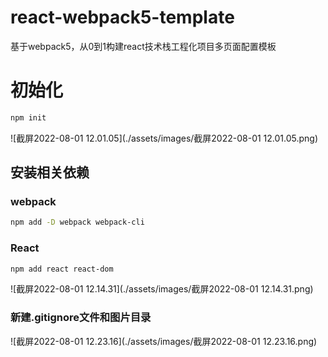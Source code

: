 # react-webpack5-template
基于webpack5，从0到1构建react技术栈工程化项目多页面配置模板

# 初始化

```bash
npm init
```

![截屏2022-08-01 12.01.05](./assets/images/截屏2022-08-01 12.01.05.png)

## 安装相关依赖

### webpack

```bash
npm add -D webpack webpack-cli
```

### React

```bash
npm add react react-dom
```

![截屏2022-08-01 12.14.31](./assets/images/截屏2022-08-01 12.14.31.png)

### 新建.gitignore文件和图片目录

![截屏2022-08-01 12.23.16](./assets/images/截屏2022-08-01 12.23.16.png)
